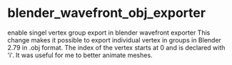 # blender_wavefront_obj_exporter
enable singel vertex group export in blender wavefront exporter
This change makes it possible to export individual vertex in groups in Blender 2.79 in .obj format. 
The index of the vertex starts at 0 and is declared with 'i'.
It was useful for me to better animate meshes.
